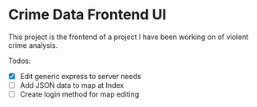 # Crime Data Frontend UI

This project is the frontend of a project I have been working on of violent crime analysis.

Todos:

- [x] Edit generic express to server needs
- [ ] Add JSON data to map at Index
- [ ] Create login method for map editing

